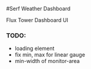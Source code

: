 #Serf Weather Dashboard

Flux Tower Dashboard UI

### TODO:

- loading element
- fix min, max for linear gauge
- min-width of monitor-area

